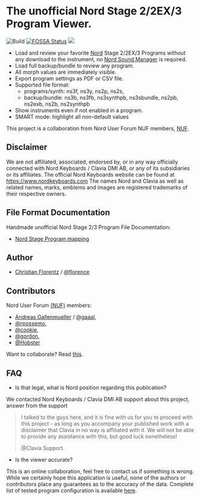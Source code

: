# The unofficial Nord Stage 2/2EX/3 Program Viewer.


![Build](https://github.com/Chris55/ns3-program-viewer/workflows/Deploy%20static%20content%20to%20Pages/badge.svg)
[![FOSSA Status](https://app.fossa.com/api/projects/git%2Bgithub.com%2FChris55%2Fns3-program-viewer.svg?type=shield)](https://app.fossa.com/projects/git%2Bgithub.com%2FChris55%2Fns3-program-viewer?ref=badge_shield)
![](https://img.shields.io/badge/Coverage-91%25-83A603.svg?prefix=$coverage$)

- Load and review your favorite [Nord](https://www.nordkeyboards.com) Stage 2/2EX/3 Programs without any download to the instrument, no [Nord Sound Manager](https://www.nordkeyboards.com/software-tools/nord-sound-manager) is required.
- Load full backup/bundle to review any program.
- All morph values are immediately visible.
- Export program settings as PDF or CSV file.
- Supported file format:
    - programs/synth: ns3f, ns3y, ns2p, ns2s,
    - backup/bundle: ns3b, ns3fb, ns3synthpb, ns3sbundle, ns2pb, ns2exb, ns2b, ns2synthpb
- Show instruments even if not enabled in a program.
- SMART mode: highlight all non-default values

This project is a collaboration from Nord User Forum NUF members, [NUF](https://www.norduserforum.com/nord-stage-forum-f3/ns3-program-viewer-t19939.html).

## Disclaimer
We are not affiliated, associated, endorsed by, or in any way officially connected with Nord Keyboards / Clavia DMI AB, or any of its subsidiaries or its affiliates.
The official Nord Keyboards website can be found at https://www.nordkeyboards.com
The names Nord and Clavia as well as related names, marks, emblems and images are registered trademarks of their respective owners.


## File Format Documentation
Handmade unofficial Nord Stage 2/3 Program File Documentation:
- [Nord Stage Program mapping](https://chris55.github.io/nord-documentation/)

## Author
- [Christian Florentz](https://www.linkedin.com/in/christian-florentz-b2530575/) / [@florence](https://www.norduserforum.com/member26720.html)

## Contributors

Nord User Forum [(NUF)](https://www.norduserforum.com/nord-stage-forum-f3/ns3-program-viewer-t19939.html) members:

- [Andreas Gallenmueller](https://www.linkedin.com/in/andreas-gallenmueller-0b09721/) / [@gaaal](https://www.norduserforum.com/member17851.html),
- [@rpossemo](https://www.norduserforum.com/member29445.html),
- [@cookie](https://www.norduserforum.com/member2298.html),
- [@gordon](https://www.norduserforum.com/member9895.html),
- [@Hobster](https://www.norduserforum.com/member15701.html)

Want to collaborate? Read [this](https://github.com/Chris55/nord-documentation).


## FAQ

- Is that legal, what is Nord position regarding this publication?

We contacted Nord Keyboards / Clavia DMI AB support about this project, answer from the support

> I talked to the guys here, and it is fine with us for you to proceed with this project - as long as you accompany your published work with a disclaimer that Clavia in no way is affiliated with it. We will not be able to provide any assistance with this, but good luck nonetheless!
>
> @Clavia Support.

- Is the viewer accurate?

This is an online collaboration, feel free to contact us if something is wrong. While we certainly hope this application is useful, none of the authors or contributors place any guarantees as to the accuracy of the data.
Complete list of tested program configuration is available [here](./test/test-result.md).
